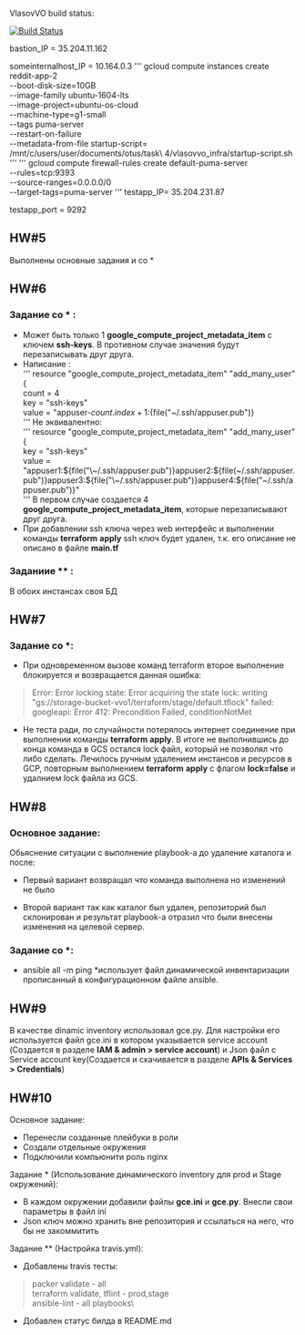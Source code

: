 VlasovVO build status:

[![Build Status](https://travis-ci.com/Otus-DevOps-2018-05/VlasovVO_infra.svg?branch=master)](https://travis-ci.com/Otus-DevOps-2018-05/VlasovVO_infra)

bastion_IP = 35.204.11.162

someinternalhost_IP = 10.164.0.3
'''
gcloud compute instances create reddit-app-2 \
  --boot-disk-size=10GB \
  --image-family ubuntu-1604-lts \
  --image-project=ubuntu-os-cloud \
  --machine-type=g1-small \
  --tags puma-server \
  --restart-on-failure \
  --metadata-from-file startup-script= /mnt/c/users/user/documents/otus/task\ 4/vlasovvo_infra/startup-script.sh
'''
'''
gcloud compute firewall-rules create default-puma-server\
 --rules=tcp:9393 \
 --source-ranges=0.0.0.0/0 \
 --target-tags=puma-server
'''
testapp_IP= 35.204.231.87

testapp_port = 9292

## HW#5

Выполнены основные задания и со *

## HW#6

### Задание со * :

 - Может быть только 1 **google_compute_project_metadata_item** c ключем **ssh-keys**. В противном случае значения будут перезаписывать друг друга.
 - Написание :\
 '''
   resource "google_compute_project_metadata_item" "add_many_user" {\
   count = 4\
   key = "ssh-keys"\
   value = "appuser-${count.index + 1}:${file("\~/.ssh/appuser.pub")}\
 '''
  Не эквивалентно:\
  '''
   resource "google_compute_project_metadata_item" "add_many_user" {\
   key = "ssh-keys"\
   value = "appuser1:${file("\~/.ssh/appuser.pub")}appuser2:${file(\~/.ssh/appuser.pub")}appuser3:${file("\~/.ssh/appuser.pub")}appuser4:${file("\~/.ssh/appuser.pub")}"\
   '''
  В первом случае создается 4 **google_compute_project_metadata_item**, которые перезаписывают друг друга.
 - При добавлении ssh ключа через web интерфейс и выполнении команды **terraform** **apply** ssh ключ будет удален, т.к. его описание не описано в файле **main.tf**
### Заданиие ** :
 В обоих инстансах своя БД

## HW#7

### Задание со *:

 - При одновременном вызове команд terraform второе выполнение блокируется и возвращается данная ошибка:

 >Error: Error locking state: Error acquiring the state lock: writing "gs://storage-bucket-vvo1/terraform/stage/default.tflock" failed: googleapi: Error 412: Precondition Failed, conditionNotMet
 - Не теста ради, по случайности потерялось интернет соединение при выполнении команды **terraform** **apply**. В итоге не выполнившись до конца команда в GCS остался lock файл, который не позволял что либо сделать. Лечилось ручным удалением инстансов и ресурсов в GCP, повторным выполнением **terraform** **apply** c флагом **lock=false** и удалнием lock файла из GCS. 

 ## HW#8

 ### Основное задание:

  Обьяснение ситуации с выполнение playbook-а до удаление каталога и после:

  - Первый вариант возвращал что команда выполнена но изменений не было
  
  - Второй вариант так как каталог был удален, репозиторий был склонирован и результат playbook-а отразил что были внесены изменения на целевой сервер.

### Задание со *:

- ansible all -m ping *использует файл динамической инвентаризации прописанный в конфигурационном файле ansible.

## HW#9

В качестве dinamic inventory использовал gce.py. Для настройки его используется файл gce.ini в котором указывается service account (Создается в разделе **IAM & admin > service account**) и Json файл с Service account key(Создается и скачивается в разделе **APIs & Services > Credentials**)

## HW#10

Основное задание:

- Перенесли созданные плейбуки в роли
- Создали отдельные окружения
- Подключили компьюнити роль nginx 

Задание * (Использование динамического inventory для prod и Stage окружений):

- В каждом окружении добавили файлы **gce.ini** и **gce.py**. Внесли свои параметры в файл ini
- Json ключ можно хранить вне репозитория и ссылаться на него, что бы не закоммитить

Задание ** (Настройка travis.yml):

- Добавлены travis тесты:

> packer validate - all\
> terraform validate, tflint - prod,stage\
> ansible-lint - all playbooks\

- Добавлен статус билда в README.md